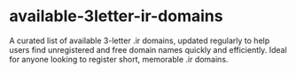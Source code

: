# available-3letter-ir-domains
A curated list of available 3-letter .ir domains, updated regularly to help users find unregistered and free domain names quickly and efficiently. Ideal for anyone looking to register short, memorable .ir domains.
